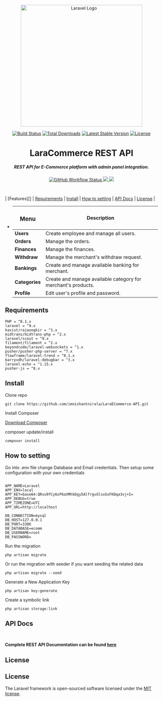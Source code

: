 <p align="center"><a href="https://laravel.com" target="_blank"><img src="https://raw.githubusercontent.com/laravel/art/master/logo-lockup/5%20SVG/2%20CMYK/1%20Full%20Color/laravel-logolockup-cmyk-red.svg" width="400" alt="Laravel Logo"></a></p>

<p align="center">
<a href="https://github.com/laravel/framework/actions"><img src="https://github.com/laravel/framework/workflows/tests/badge.svg" alt="Build Status"></a>
<a href="https://packagist.org/packages/laravel/framework"><img src="https://img.shields.io/packagist/dt/laravel/framework" alt="Total Downloads"></a>
<a href="https://packagist.org/packages/laravel/framework"><img src="https://img.shields.io/packagist/v/laravel/framework" alt="Latest Stable Version"></a>
<a href="https://packagist.org/packages/laravel/framework"><img src="https://img.shields.io/packagist/l/laravel/framework" alt="License"></a>
</p>

<h1 align="center">
LaraCommerce REST API
</h1>

<h5 align="center">
REST API for E-Commerce platform with admin panel integration.
</h5>

<p align="center">
    <a href="https://github.com/muhammadhabibfery/laracommerce-api/actions/workflows/ci.yml">
    <img alt="GitHub Workflow Status" src="https://img.shields.io/github/actions/workflow/status/muhammadhabibfery/laracommerce-api/ci.yml?logo=github">
    <a href="https://www.php.net">
        <img src="https://img.shields.io/badge/php-%3E%3D8.1-%23777BB4" />
    </a>
    <a href="https://laravel.com">
        <img src="https://img.shields.io/badge/laravel-9.x-%23EC4E3D" />
    </a>
</p>

</br>

| [Features][] | [Requirements][] | [Install][] | [How to setting][] | [API Docs][] | [License][] |


- |<h3>Menu  </h3>        |       Description                                                                 |
  |-----------------------|-----------------------------------------------------------------------------------|
  |<b>Users               | </b>Create employee and manage all users.                                         |
  |<b>Orders              | </b>Manage the orders.                                                            |
  |<b>Finances            | </b>Manage the finances.                                                          |
  |<b>Withdraw            | </b>Manage the merchant's withdraw request.                                       |
  |<b>Bankings            | </b>Create and manage available banking for merchant.                             |
  |<b>Categories          | </b>Create and manage available category for merchant's products.                 |
  |<b>Profile             | </b>Edit user's profile and password.                                             |


## Requirements

	PHP = ^8.1.x
    laravel = ^9.x
    kavist/rajaongkir = ^1.x
    midtrans/midtrans-php = ^2.x
    laravel/scout = ^9.x
    filament/filament = ^2.x
    beyondcode/laravel-websockets = ^1.x
    pusher/pusher-php-server = ^7.x
    flowframe/laravel-trend = ^0.1.x
    barryvdh/laravel-debugbar = ^3.x
    laravel-echo = ^1.15.x
    pusher-js = ^8.x

## Install

Clone repo

```
git clone https://github.com/imnishantnirala/LaraECommerce-API.git 
```

Install Composer


[Download Composer](https://getcomposer.org/download/)


composer update/install 

```
composer install
```

## How to setting 

Go into .env file change Database and Email credentials. Then setup some configuration with your own credentials
```

APP_NAME=Laravel
APP_ENV=local
APP_KEY=base64:QRvu9fCy6xP6aVMhkDgy5AlfrgvGlsoSxFKDqa3vj+I=
APP_DEBUG=true
APP_TIMEZONE=UTC
APP_URL=http://localhost

DB_CONNECTION=mysql
DB_HOST=127.0.0.1
DB_PORT=3306
DB_DATABASE=ecomm
DB_USERNAME=root
DB_PASSWORD=

```

Run the migration

```
php artisan migrate
```

Or run the migration with seeder if you want seeding the related data

```
php artisan migrate --seed
```

Generate a New Application Key

```
php artisan key:generate
```

Create a symbolic link

```
php artisan storage:link
```

## API Docs

</br>
<p style="font-weight: bold;">
Complete REST API Documentation can be found <a href="#">here</a>
</p>


## License


[Requirements]:#requirements
[Install]:#install
[How to setting]:#how-to-setting
[API Docs]:#api-docs
[License]:#license

## License

The Laravel framework is open-sourced software licensed under the [MIT license](https://opensource.org/licenses/MIT).
